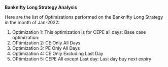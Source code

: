 **Banknifty Long Strategy Analysis**  

Here are the list of Optimizations performed on the Banknifty Long Strategy in the month of Jan-2022:  

1. Optimization 1: This optimization is for CEPE all days: Base case optimization:
2. OPtimization 2: CE Only All Days  
3. Optimization 3: PE Only All Days  
4. Optimization 4: CE Only Excluding Last Day
5. OPtimization 5: CEPE All except Last day: Last day buy next expiry 



   
